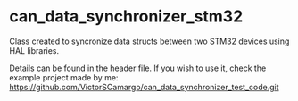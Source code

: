# can_data_synchronizer_stm32
 Class created to syncronize data structs between two STM32 devices using HAL libraries.

 Details can be found in the header file.
 If you wish to use it, check the example project made by me: https://github.com/VictorSCamargo/can_data_synchronizer_test_code.git
